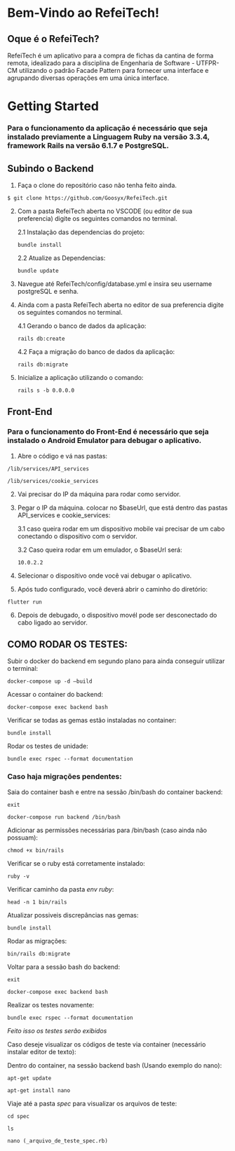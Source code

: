 # Bem-Vindo ao RefeiTech!

## Oque é o RefeiTech?
RefeiTech é um aplicativo para a compra de fichas da cantina de forma remota, idealizado para a disciplina de Engenharia de Software - UTFPR-CM utilizando o padrão Facade Pattern para fornecer uma interface e agrupando diversas operações em uma única interface.

# Getting Started
### Para o funcionamento da aplicação é necessário que seja instalado previamente a Linguagem Ruby na versão 3.3.4, framework Rails na versão 6.1.7 e PostgreSQL.

## Subindo o Backend

1. Faça o clone do repositório caso não tenha feito ainda.
```
$ git clone https://github.com/Goosyx/RefeiTech.git
```

2. Com a pasta RefeiTech aberta no VSCODE (ou editor de sua preferencia) digite os seguintes comandos no terminal.

   2.1 Instalação das dependencias do projeto:
    ```
    bundle install
    ```
    2.2 Atualize as Dependencias:
    ```
    bundle update
    ```

3. Navegue até RefeiTech/config/database.yml e insira seu username postgreSQL e senha.
   
4. Ainda com a pasta RefeiTech aberta no editor de sua preferencia digite os seguintes comandos no terminal.
   
    4.1 Gerando o banco de dados da aplicação:
    ```
    rails db:create
    ```
    4.2 Faça a migração do banco de dados da aplicação:
    ```
    rails db:migrate
    ```
5. Inicialize a aplicação utilizando o comando:
   ```
   rails s -b 0.0.0.0
   ```
## Front-End
### Para o funcionamento do Front-End é necessário que seja instalado o Android Emulator para debugar o aplicativo.

1. Abre o código e vá nas pastas:
```
/lib/services/API_services
```

```
/lib/services/cookie_services
```

2. Vai precisar do IP da máquina para rodar como servidor.


3. Pegar o IP da máquina. colocar no $baseUrl, que está dentro das pastas API_services e cookie_services:

   3.1 caso queira rodar em um dispositivo mobile vai precisar de um cabo conectando o dispositivo com o servidor.


   3.2 Caso queira rodar em um emulador, o $baseUrl será: 
      ```
      10.0.2.2
      ```


6. Selecionar o dispositivo onde você vai debugar o aplicativo.


7. Após tudo configurado, você deverá abrir o caminho do diretório:
```
flutter run
```

6. Depois de debugado, o dispositivo movél pode ser desconectado do cabo ligado ao servidor.




## COMO RODAR OS TESTES:

 Subir o docker do backend em segundo plano para ainda conseguir utilizar o terminal:
 
```
docker-compose up -d —build
```

 Acessar o container do backend:
```
docker-compose exec backend bash
```

 Verificar se todas as gemas estão instaladas no container:

```
bundle install
```

 Rodar os testes de unidade:

```
bundle exec rspec --format documentation
```

### Caso haja migrações pendentes:

Saia do container bash e entre na sessão /bin/bash do container backend:

```
exit
```
```
docker-compose run backend /bin/bash
```

Adicionar as permissões necessárias para /bin/bash (caso ainda não possuam):

```
chmod +x bin/rails
```

 Verificar se o ruby está corretamente instalado:

```
ruby -v 
```

Verificar caminho da pasta _env ruby_:

```
head -n 1 bin/rails
```

Atualizar possiveis discrepâncias nas gemas:

```
bundle install
```

Rodar as migrações:

```
bin/rails db:migrate
```

Voltar para a sessão bash do backend:

```
exit
```

```
docker-compose exec backend bash
```

Realizar os testes novamente:

```
bundle exec rspec --format documentation
```

_Feito isso os testes serão exibidos_

Caso deseje visualizar os códigos de teste via container (necessário instalar editor de texto):

Dentro do container, na sessão backend bash (Usando exemplo do nano):

```
apt-get update
```
```
apt-get install nano
```
Viaje até a pasta _spec_ para visualizar os arquivos de teste: 
```
cd spec
```

```
ls
```

```
nano (_arquivo_de_teste_spec.rb)
```
